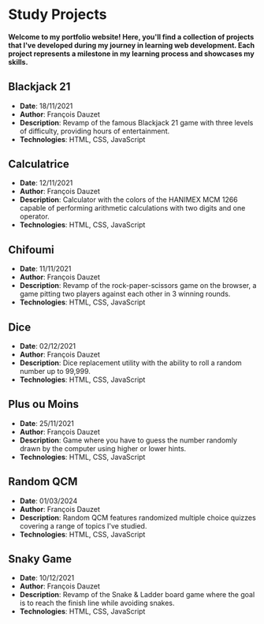 # Study Projects

#### Welcome to my portfolio website! Here, you'll find a collection of projects that I've developed during my journey in learning web development. Each project represents a milestone in my learning process and showcases my skills.

## Blackjack 21

- **Date**: 18/11/2021
- **Author**: François Dauzet
- **Description**: Revamp of the famous Blackjack 21 game with three levels of difficulty, providing hours of entertainment.
- **Technologies**: HTML, CSS, JavaScript

## Calculatrice

- **Date**: 12/11/2021
- **Author**: François Dauzet
- **Description**: Calculator with the colors of the HANIMEX MCM 1266 capable of performing arithmetic calculations with two digits and one operator.
- **Technologies**: HTML, CSS, JavaScript

## Chifoumi

- **Date**: 11/11/2021
- **Author**: François Dauzet
- **Description**: Revamp of the rock-paper-scissors game on the browser, a game pitting two players against each other in 3 winning rounds.
- **Technologies**: HTML, CSS, JavaScript

## Dice

- **Date**: 02/12/2021
- **Author**: François Dauzet
- **Description**: Dice replacement utility with the ability to roll a random number up to 99,999.
- **Technologies**: HTML, CSS, JavaScript

## Plus ou Moins

- **Date**: 25/11/2021
- **Author**: François Dauzet
- **Description**: Game where you have to guess the number randomly drawn by the computer using higher or lower hints.
- **Technologies**: HTML, CSS, JavaScript

## Random QCM

- **Date**: 01/03/2024
- **Author**: François Dauzet
- **Description**: Random QCM features randomized multiple choice quizzes covering a range of topics I've studied.
- **Technologies**: HTML, CSS, JavaScript

## Snaky Game

- **Date**: 10/12/2021
- **Author**: François Dauzet
- **Description**: Revamp of the Snake & Ladder board game where the goal is to reach the finish line while avoiding snakes.
- **Technologies**: HTML, CSS, JavaScript
